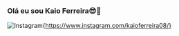 ### Olá eu sou Kaio Ferreira😎👋
![Instagram](https://img.shields.io/badge/Instagram-E4405F?style=for-the-badge&logo=instagram&logoColor=white){https://www.instagram.com/kaioferreira08/}
<!--
**KaioFerreira1/KaioFerreira1** is a ✨ _special_ ✨ repository because its `README.md` (this file) appears on your GitHub profile.

Here are some ideas to get you started:

- 🔭 I’m currently working on ...
- 🌱 I’m currently learning ...
- 👯 I’m looking to collaborate on ...
- 🤔 I’m looking for help with ...
- 💬 Ask me about ...
- 📫 How to reach me: ...
- 😄 Pronouns: ...
- ⚡ Fun fact: ...
-->
